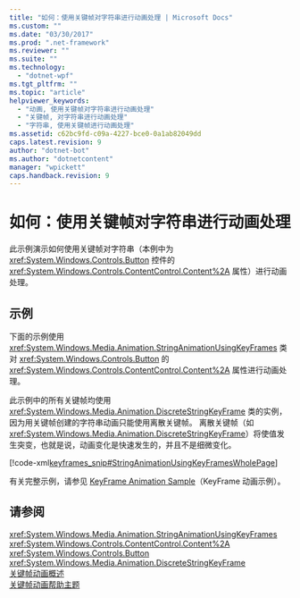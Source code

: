 ```yaml
---
title: "如何：使用关键帧对字符串进行动画处理 | Microsoft Docs"
ms.custom: ""
ms.date: "03/30/2017"
ms.prod: ".net-framework"
ms.reviewer: ""
ms.suite: ""
ms.technology: 
  - "dotnet-wpf"
ms.tgt_pltfrm: ""
ms.topic: "article"
helpviewer_keywords: 
  - "动画, 使用关键帧对字符串进行动画处理"
  - "关键帧, 对字符串进行动画处理"
  - "字符串, 使用关键帧进行动画处理"
ms.assetid: c62bc9fd-c09a-4227-bce0-0a1ab82049dd
caps.latest.revision: 9
author: "dotnet-bot"
ms.author: "dotnetcontent"
manager: "wpickett"
caps.handback.revision: 9
---
```

# 如何：使用关键帧对字符串进行动画处理
此示例演示如何使用关键帧对字符串（本例中为 <xref:System.Windows.Controls.Button> 控件的 <xref:System.Windows.Controls.ContentControl.Content%2A> 属性）进行动画处理。  
  
## 示例  
 下面的示例使用 <xref:System.Windows.Media.Animation.StringAnimationUsingKeyFrames> 类对 <xref:System.Windows.Controls.Button> 的 <xref:System.Windows.Controls.ContentControl.Content%2A> 属性进行动画处理。  
  
 此示例中的所有关键帧均使用 <xref:System.Windows.Media.Animation.DiscreteStringKeyFrame> 类的实例，因为用关键帧创建的字符串动画只能使用离散关键帧。  离散关键帧（如 <xref:System.Windows.Media.Animation.DiscreteStringKeyFrame>）将使值发生突变，也就是说，动画变化是快速发生的，并且不是细微变化。  
  
 [!code-xml[keyframes_snip#StringAnimationUsingKeyFramesWholePage](../../../../samples/snippets/xaml/VS_Snippets_Wpf/keyframes_snip/XAML/StringAnimationUsingKeyFramesExample.xaml#stringanimationusingkeyframeswholepage)]  
  
 有关完整示例，请参见 [KeyFrame Animation Sample](http://go.microsoft.com/fwlink/?LinkID=160012)（KeyFrame 动画示例）。  
  
## 请参阅  
 <xref:System.Windows.Media.Animation.StringAnimationUsingKeyFrames>   
 <xref:System.Windows.Controls.ContentControl.Content%2A>   
 <xref:System.Windows.Controls.Button>   
 <xref:System.Windows.Media.Animation.DiscreteStringKeyFrame>   
 [关键帧动画概述](../../../../docs/framework/wpf/graphics-multimedia/key-frame-animations-overview.md)   
 [关键帧动画帮助主题](../../../../docs/framework/wpf/graphics-multimedia/key-frame-animation-how-to-topics.md)